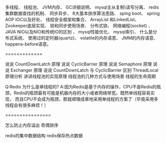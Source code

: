 多线程、
线程池、
JVM内存、
GC详细说明、
mysql主从复制\读写分离、
redis集群数据查找的机制、
同步异步、
8大基本排序算法思路、
sping boot、
spring AOP IOC以及好处、
线程安全框架和集合、
 ArrayList 和LinkedList、
 Zookeeper底层实现、
 锁和同步使用场景、
 分布式锁、
 网络编程(socket) 、
 JAVA NIO以及NIO和传统IO的区别 、
 mysql性能优化、
 mysql索引、
 什么是分布式系统、
 使用过的定时器(quartz)、
 volatile的内存语意、
 JMM的内存语意、
 happens-before语意。
 
 =============
 
 说说 CountDownLatch 原理
 说说 CyclicBarrier 原理
 说说 Semaphore 原理
 说说 Exchanger 原理
 说说 CountDownLatch 与 CyclicBarrier 区别
 ThreadLocal 原理分析
 讲讲线程池的实现原理
 线程池的几种方式与使用场景
 线程的生命周期
 
 Q:Redis 为什么是单线程的?
 A:因为Redis是基于内存的操作，CPU不是Redis的瓶颈，Redis的瓶颈最有可能是机器内存的大小或者网络带宽。既然单线程容易实现，
 而且CPU不会成为瓶颈，那就顺理成章地采用单线程的方案了（毕竟采用多线程会有很多麻烦！）
 
 ================
 
 怎么防止内存溢出
 奇偶排序
 
 redis的集中数据结构
 redis保存热点数据
 
 
 
